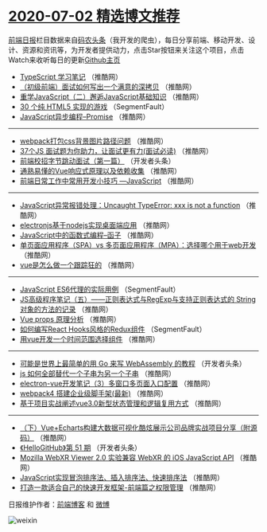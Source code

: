 # [2020-07-02 精选博文推荐](http://hao.caibaojian.com/date/2020/07/02)

[前端日报](http://caibaojian.com/c/news)栏目数据来自[码农头条](http://hao.caibaojian.com/)（我开发的爬虫），每日分享前端、移动开发、设计、资源和资讯等，为开发者提供动力，点击Star按钮来关注这个项目，点击Watch来收听每日的更新[Github主页](https://github.com/kujian/frontendDaily)
* [TypeScript 学习笔记](http://hao.caibaojian.com/144305.html) （推酷网）
* [（初级前端）面试如何写出一个满意的深拷贝](http://hao.caibaojian.com/144301.html) （推酷网）
* [重学JavaScript（二）邂逅JavaScript基础知识](http://hao.caibaojian.com/144320.html) （推酷网）
* [30 个纯 HTML5 实现的游戏](http://hao.caibaojian.com/144292.html) （SegmentFault）
* [JavaScript异步编程&#8211;Promise](http://hao.caibaojian.com/144347.html) （推酷网）

***
* [webpack打包css背景图片路径问题](http://hao.caibaojian.com/144324.html) （推酷网）
* [37个JS 面试题为你助力，让面试更有力(面试必读)](http://hao.caibaojian.com/144349.html) （推酷网）
* [前端校招字节跳动面试（第一篇）](http://hao.caibaojian.com/144296.html) （开发者头条）
* [通熟易懂的Vue响应式原理以及依赖收集](http://hao.caibaojian.com/144351.html) （推酷网）
* [前端日常工作中常用开发小技巧 —JavaScript](http://hao.caibaojian.com/144353.html) （推酷网）

***
* [JavaScript异常报错处理：Uncaught TypeError: xxx is not a function](http://hao.caibaojian.com/144354.html) （推酷网）
* [electronjs基于nodejs实现桌面端应用](http://hao.caibaojian.com/144355.html) （推酷网）
* [JavaScript中的函数式编程&#8211;函子](http://hao.caibaojian.com/144345.html) （推酷网）
* [单页面应用程序（SPA）vs 多页面应用程序（MPA）：选择哪个用于web开发](http://hao.caibaojian.com/144303.html) （推酷网）
* [vue是怎么做一个跟踪狂的](http://hao.caibaojian.com/144322.html) （推酷网）

***
* [JavaScript ES6代理的实际用例](http://hao.caibaojian.com/144293.html) （SegmentFault）
* [JS高级程序笔记（五）——正则表达式与RegExp与支持正则表达式的 String 对象的方法的记录](http://hao.caibaojian.com/144348.html) （推酷网）
* [Vue props 原理分析](http://hao.caibaojian.com/144304.html) （推酷网）
* [如何编写React Hooks风格的Redux组件](http://hao.caibaojian.com/144294.html) （SegmentFault）
* [用vue开发一个时间范围选择组件](http://hao.caibaojian.com/144325.html) （推酷网）

***
* [可能是世界上最简单的用 Go 来写 WebAssembly 的教程](http://hao.caibaojian.com/144295.html) （开发者头条）
* [js 如何全部替代一个子串为另一个子串](http://hao.caibaojian.com/144350.html) （推酷网）
* [electron-vue开发笔记（3）多窗口多页面入口配置](http://hao.caibaojian.com/144306.html) （推酷网）
* [webpack4 搭建企业级脚手架(最新)](http://hao.caibaojian.com/144326.html) （推酷网）
* [基于项目实战阐述vue3.0新型状态管理和逻辑复用方式](http://hao.caibaojian.com/144309.html) （推酷网）

***
* [（下）Vue+Echarts构建大数据可视化酷炫展示公司品牌实战项目分享（附源码）](http://hao.caibaojian.com/144341.html) （推酷网）
* [《HelloGitHub》第 51 期](http://hao.caibaojian.com/144297.html) （开发者头条）
* [Mozilla WebXR Viewer 2.0 实验兼容 WebXR 的 iOS JavaScript API](http://hao.caibaojian.com/144352.html) （推酷网）
* [JavaScript实现冒泡排序法、插入排序法、快速排序法](http://hao.caibaojian.com/144310.html) （推酷网）
* [打造一款适合自己的快速开发框架-前端篇之权限管理](http://hao.caibaojian.com/144342.html) （推酷网）

日报维护作者：[前端博客](http://caibaojian.com/) 和 [微博](http://caibaojian.com/go/weibo)

![weixin](https://user-images.githubusercontent.com/3055447/38468989-651132ac-3b80-11e8-8e6b-15122322a9d7.png)